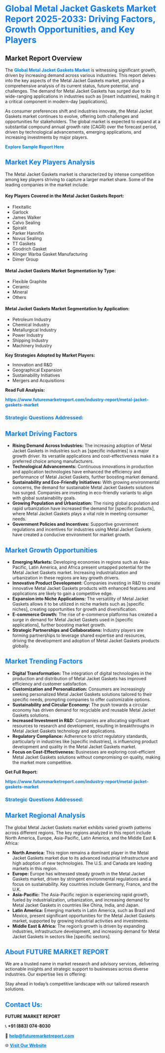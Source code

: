 <h1 style="color: #007BFF;">Global Metal Jacket Gaskets Market Report 2025-2033: Driving Factors, Growth Opportunities, and Key Players</h1>

<section id="overview">
<h2>Market Report Overview</h2>
<p>The <a href="https://www.futuremarketreport.com/industry-report/metal-jacket-gaskets-market" style="color: #007BFF; text-decoration: none;"><strong>Global Metal Jacket Gaskets Market</strong></a> is witnessing significant growth, driven by increasing demand across various industries. This report delves into the key aspects of the Metal Jacket Gaskets market, providing a comprehensive analysis of its current status, future potential, and challenges. The demand for Metal Jacket Gaskets has surged due to its wide-ranging applications in industries such as [insert industries], making it a critical component in modern-day [applications].</p>
<p>As consumer preferences shift and industries innovate, the Metal Jacket Gaskets market continues to evolve, offering both challenges and opportunities for stakeholders. The global market is expected to expand at a substantial compound annual growth rate (CAGR) over the forecast period, driven by technological advancements, emerging applications, and increasing investments by major players.</p>
</section>

<section id="overview">
<p><a href="https://www.futuremarketreport.com/request-sample/reportId=52332" style="color: #007BFF; text-decoration: none;"><strong>Explore Sample Report Here</strong></a></p>
</section>

<section id="key-players">
<h2 style="color: #007BFF;">Market Key Players Analysis</h2>
<p>The Metal Jacket Gaskets market is characterized by intense competition among key players striving to capture a larger market share. Some of the leading companies in the market include:</p>
<h4>Key Players Covered in the Metal Jacket Gaskets Report:</h4>
<ul><li>Flexitallic</li><li>Garlock</li><li>James Walker</li><li>Calvo Sealing</li><li>Spiralit</li><li>Parker Hannifin</li><li>Novus Sealing</li><li>TT Gaskets</li><li>Goodrich Gasket</li><li>Klinger Warba Gasket Manufacturing</li><li>Dimer Group</li></ul>
<h4>Metal Jacket Gaskets Market Segmentation by Type:</h4>
<ul><li>Flexible Graphite</li><li>Ceramic</li><li>Mineral</li><li>Others</li></ul>

<h4>Metal Jacket Gaskets Market Segmentation by Application:</h4>
<ul><li>Petroleum Industry</li><li>Chemical Industry</li><li>Metallurgical Industry</li><li>Power Industry</li><li>Shipping Industry</li><li>Machinery Industry</li></ul>
<p><strong>Key Strategies Adopted by Market Players:</strong></p>
<ul>
<li>Innovation and R&D</li>
<li>Geographical Expansion</li>
<li>Sustainability Initiatives</li>
<li>Mergers and Acquisitions</li>
</ul>
</section>

<section>
<p><strong>Read Full Analysis: </strong></p><a href="https://www.futuremarketreport.com/industry-report/metal-jacket-gaskets-market" style="color: #007BFF; text-decoration: none;"><strong>https://www.futuremarketreport.com/industry-report/metal-jacket-gaskets-market</strong></a>
<h3 style="color: #007BFF;">Strategic Questions Addressed:</h3>
</section>

<section id="driving-factors">
<h2 style="color: #007BFF;">Market Driving Factors</h2>
<ul>
<li><strong>Rising Demand Across Industries:</strong> The increasing adoption of Metal Jacket Gaskets in industries such as [specific industries] is a major growth driver. Its versatile applications and cost-effectiveness make it a preferred choice among manufacturers.</li>
<li><strong>Technological Advancements:</strong> Continuous innovations in production and application technologies have enhanced the efficiency and performance of Metal Jacket Gaskets, further boosting market demand.</li>
<li><strong>Sustainability and Eco-Friendly Initiatives:</strong> With growing environmental concerns, the demand for sustainable Metal Jacket Gaskets solutions has surged. Companies are investing in eco-friendly variants to align with global sustainability goals.</li>
<li><strong>Growing Population and Urbanization:</strong> The rising global population and rapid urbanization have increased the demand for [specific products], where Metal Jacket Gaskets plays a vital role in meeting consumer needs.</li>
<li><strong>Government Policies and Incentives:</strong> Supportive government regulations and incentives for industries using Metal Jacket Gaskets have created a conducive environment for market growth.</li>
</ul>
</section>

<section id="growth-opportunities">
<h2 style="color: #007BFF;">Market Growth Opportunities</h2>
<ul>
<li><strong>Emerging Markets:</strong> Developing economies in regions such as Asia-Pacific, Latin America, and Africa present untapped potential for the Metal Jacket Gaskets market. Increasing industrialization and urbanization in these regions are key growth drivers.</li>
<li><strong>Innovative Product Development:</strong> Companies investing in R&D to create innovative Metal Jacket Gaskets products with enhanced features and applications are likely to gain a competitive edge.</li>
<li><strong>Expansion into Niche Applications:</strong> The versatility of Metal Jacket Gaskets allows it to be utilized in niche markets such as [specific niches], creating opportunities for growth and diversification.</li>
<li><strong>E-commerce Growth:</strong> The rise of e-commerce platforms has created a surge in demand for Metal Jacket Gaskets used in [specific applications], further boosting market growth.</li>
<li><strong>Strategic Partnerships and Collaborations:</strong> Industry players are forming partnerships to leverage shared expertise and resources, driving the development and adoption of Metal Jacket Gaskets products globally.</li>
</ul>
</section>

<section id="trending-factors">
<h2 style="color: #007BFF;">Market Trending Factors</h2>
<ul>
<li><strong>Digital Transformation:</strong> The integration of digital technologies in the production and distribution of Metal Jacket Gaskets has improved efficiency and customer satisfaction.</li>
<li><strong>Customization and Personalization:</strong> Consumers are increasingly seeking personalized Metal Jacket Gaskets solutions tailored to their specific needs, prompting companies to offer customizable options.</li>
<li><strong>Sustainability and Circular Economy:</strong> The push towards a circular economy has driven demand for recyclable and reusable Metal Jacket Gaskets solutions.</li>
<li><strong>Increased Investment in R&D:</strong> Companies are allocating significant resources to research and development, resulting in breakthroughs in Metal Jacket Gaskets technology and applications.</li>
<li><strong>Regulatory Compliance:</strong> Adherence to strict regulatory standards, particularly in industries like [specific industries], is influencing product development and quality in the Metal Jacket Gaskets market.</li>
<li><strong>Focus on Cost-Effectiveness:</strong> Businesses are exploring cost-efficient Metal Jacket Gaskets solutions without compromising on quality, making the market more competitive.</li>
</ul>
</section>

<section>
<p><strong>Get Full Report: </strong></p><a href="https://www.futuremarketreport.com/industry-report/metal-jacket-gaskets-market" style="color: #007BFF; text-decoration: none;"><strong>https://www.futuremarketreport.com/industry-report/metal-jacket-gaskets-market</strong></a>
<h3 style="color: #007BFF;">Strategic Questions Addressed:</h3>
</section>


<section id="regional-analysis">
<h2 style="color: #007BFF;">Market Regional Analysis</h2>
<p>The global Metal Jacket Gaskets market exhibits varied growth patterns across different regions. The key regions analyzed in this report include North America, Europe, Asia-Pacific, Latin America, and the Middle East & Africa:</p>
<ul>
<li><strong>North America:</strong> This region remains a dominant player in the Metal Jacket Gaskets market due to its advanced industrial infrastructure and high adoption of new technologies. The U.S. and Canada are leading markets in this region.</li>
<li><strong>Europe:</strong> Europe has witnessed steady growth in the Metal Jacket Gaskets market, driven by stringent environmental regulations and a focus on sustainability. Key countries include Germany, France, and the U.K.</li>
<li><strong>Asia-Pacific:</strong> The Asia-Pacific region is experiencing rapid growth, fueled by industrialization, urbanization, and increasing demand for Metal Jacket Gaskets in countries like China, India, and Japan.</li>
<li><strong>Latin America:</strong> Emerging markets in Latin America, such as Brazil and Mexico, present significant opportunities for the Metal Jacket Gaskets market, supported by growing industrial activities and investments.</li>
<li><strong>Middle East & Africa:</strong> The region’s growth is driven by expanding industries, infrastructure development, and increasing demand for Metal Jacket Gaskets in sectors like [specific sectors].</li>
</ul>
</section>

<footer>
<h2 style="color: #007BFF;">About FUTURE MARKET REPORT</h2>
<p>We are a trusted name in market research and advisory services, delivering actionable insights and strategic support to businesses across diverse industries. Our expertise lies in offering:</p>

<p>Stay ahead in today’s competitive landscape with our tailored research solutions.</p>

<h2 style="color: #007BFF;">Contact Us:</h2>
<p><strong>FUTURE MARKET REPORT</strong></p>
<p>📞 <strong>+91 (883) 074-8030</strong></p>
<p>📧 <strong><a href="mailto:help@futuremarketreport.com" style="color: #007BFF;">help@futuremarketreport.com</a></strong></p>
<p>🌐 <strong><a href="https://www.futuremarketreport.com/" style="color: #007BFF;">Visit Our Website</a></strong></p>
</footer>